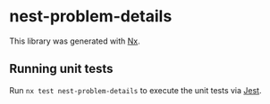# nest-problem-details

This library was generated with [Nx](https://nx.dev).

## Running unit tests

Run `nx test nest-problem-details` to execute the unit tests via [Jest](https://jestjs.io).
